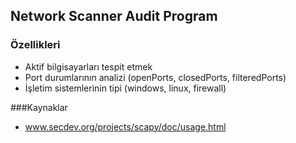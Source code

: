 ## Network Scanner Audit Program

### Özellikleri

* Aktif bilgisayarları tespit etmek
* Port durumlarının analizi (openPorts, closedPorts, filteredPorts)
* İşletim sistemlerinin tipi (windows, linux, firewall)

###Kaynaklar
* www.secdev.org/projects/scapy/doc/usage.html
